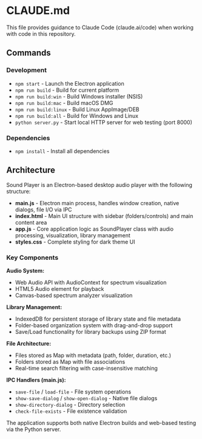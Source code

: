 # CLAUDE.md

This file provides guidance to Claude Code (claude.ai/code) when working with code in this repository.

## Commands

### Development
- `npm start` - Launch the Electron application
- `npm run build` - Build for current platform
- `npm run build:win` - Build Windows installer (NSIS)
- `npm run build:mac` - Build macOS DMG
- `npm run build:linux` - Build Linux AppImage/DEB
- `npm run build:all` - Build for Windows and Linux
- `python server.py` - Start local HTTP server for web testing (port 8000)

### Dependencies
- `npm install` - Install all dependencies

## Architecture

Sound Player is an Electron-based desktop audio player with the following structure:

- **main.js** - Electron main process, handles window creation, native dialogs, file I/O via IPC
- **index.html** - Main UI structure with sidebar (folders/controls) and main content area
- **app.js** - Core application logic as SoundPlayer class with audio processing, visualization, library management
- **styles.css** - Complete styling for dark theme UI

### Key Components

**Audio System:**
- Web Audio API with AudioContext for spectrum visualization
- HTML5 Audio element for playback
- Canvas-based spectrum analyzer visualization

**Library Management:**
- IndexedDB for persistent storage of library state and file metadata
- Folder-based organization system with drag-and-drop support
- Save/Load functionality for library backups using ZIP format

**File Architecture:**
- Files stored as Map with metadata (path, folder, duration, etc.)
- Folders stored as Map with file associations
- Real-time search filtering with case-insensitive matching

**IPC Handlers (main.js):**
- `save-file` / `load-file` - File system operations
- `show-save-dialog` / `show-open-dialog` - Native file dialogs
- `show-directory-dialog` - Directory selection
- `check-file-exists` - File existence validation

The application supports both native Electron builds and web-based testing via the Python server.